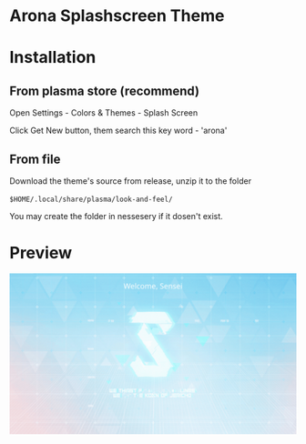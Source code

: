 # Arona Splashscreen Theme

# Installation

## From plasma store (recommend)

Open Settings - Colors & Themes - Splash Screen

Click Get New button, them search this key word - 'arona'

## From file

Download the theme's source from release, unzip it to the folder

`$HOME/.local/share/plasma/look-and-feel/`

You may create the folder in nessesery if it dosen't exist.

# Preview

![Preview](preview.png "Preview")